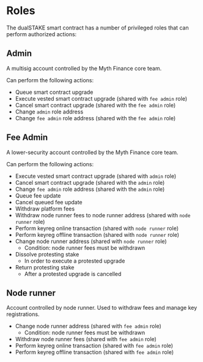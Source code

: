 # Roles

The dualSTAKE smart contract has a number of privileged roles that can perform authorized actions:

## Admin

A multisig account controlled by the Myth Finance core team.

Can perform the following actions:

- Queue smart contract upgrade
- Execute vested smart contract upgrade (shared with `fee admin` role)
- Cancel smart contract upgrade (shared with the `fee admin` role)
- Change `admin` role address
- Change `fee admin` role address (shared with the `fee admin` role)

## Fee Admin

A lower-security account controlled by the Myth Finance core team.

Can perform the following actions:

- Execute vested smart contract upgrade (shared with `admin` role)
- Cancel smart contract upgrade (shared with the `admin` role)
- Change `fee admin` role address (shared with the `admin` role)
- Queue fee update
- Cancel queued fee update
- Withdraw platform fees
- Withdraw node runner fees to node runner address (shared with `node runner` role)
- Perform keyreg online transaction (shared with `node runner` role)
- Perform keyreg offline transaction (shared with `node runner` role)
- Change node runner address (shared with `node runner` role)
  - Condition: node runner fees must be withdrawn
- Dissolve protesting stake
  - In order to execute a protested upgrade 
- Return protesting stake
  - After a protested upgrade is cancelled

## Node runner

Account controlled by node runner. Used to withdraw fees and manage key registrations.

- Change node runner address (shared with `fee admin` role)
  - Condition: node runner fees must be withdrawn
- Withdraw node runner fees (shared with `fee admin` role)
- Perform keyreg online transaction (shared with `fee admin` role)
- Perform keyreg offline transaction (shared with `fee admin` role)
